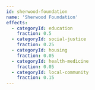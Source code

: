 ```yaml
---
id: sherwood-foundation
name: 'Sherwood Foundation'
effects:
  - categoryId: education
    fraction: 0.5
  - categoryId: social-justice
    fraction: 0.25
  - categoryId: housing
    fraction: 0.05
  - categoryId: health-medicine
    fraction: 0.05
  - categoryId: local-community
    fraction: 0.15
---
```


